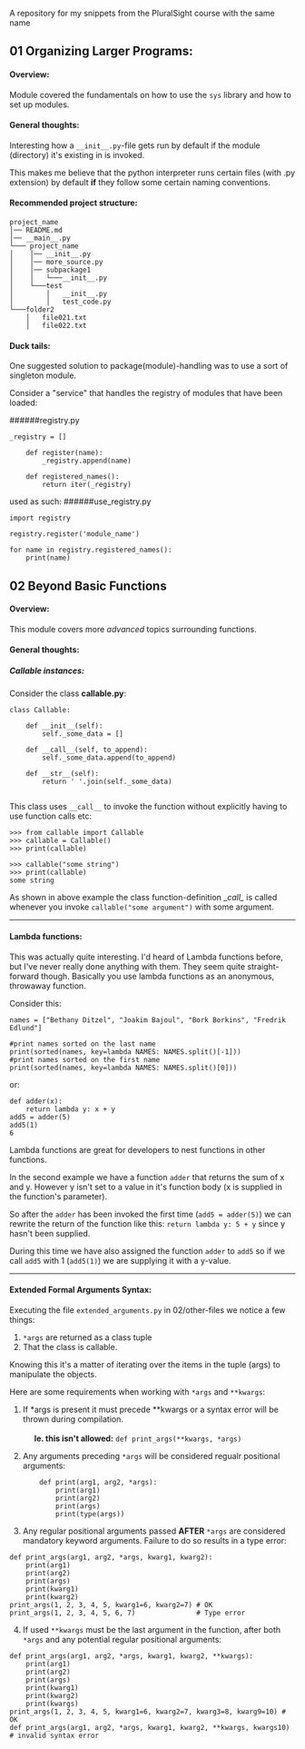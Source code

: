 A repository for my snippets from the PluralSight course with the same name


01 Organizing Larger Programs:
------
#### Overview:
Module covered the fundamentals on how to use the `sys` library
and how to set up modules.

#### General thoughts:
Interesting how a `__init__.py`-file gets run by default if the 
module (directory) it's existing in is invoked. 

This makes me believe that the python interpreter runs certain
files (with .py extension) by default **if** they 
follow some certain naming conventions.

#### Recommended project structure:

```
project_name
│── README.md
│── __main__.py    
└─── project_name
│    │── __init__.py
│    │── more_source.py
│    │── subpackage1
│    │   └───__init__.py
│    └───test
│        │   __init__.py
│        │   test_code.py
└───folder2
    │   file021.txt
    │   file022.txt
```

#### Duck tails:

One suggested solution to package(module)-handling was to use a 
sort of singleton module.

Consider a "service" that handles the registry of modules that have been loaded:

######registry.py
```
_registry = []

    def register(name):
        _registry.append(name)
    
    def registered_names():
        return iter(_registry)
```
used as such: 
######use_registry.py
```buildoutcfg
import registry

registry.register('module_name')

for name in registry.registered_names():
    print(name)
```


02 Beyond Basic Functions
---------
#### Overview:
This module covers more *advanced* topics surrounding functions.

#### General thoughts:


##### Callable instances:
Consider the class **callable.py**:
```buildoutcfg
class Callable:
    
    def __init__(self):
        self._some_data = []
        
    def __call__(self, to_append):
        self._some_data.append(to_append)
    
    def __str__(self):
        return ' '.join(self._some_data)
        
```
This class uses ```__call__``` to invoke the function without explicitly 
having to use function calls etc:

```buildoutcfg
>>> from callable import Callable
>>> callable = Callable()
>>> print(callable)

>>> callable("some string")
>>> print(callable)
some string
```
As shown in above example the class function-definition \__call\__ is called
whenever you invoke `callable("some argument")` with some argument.

----

#### Lambda functions:
This was actually quite interesting. I'd heard of Lambda functions before,
but I've never really done anything with them. They seem quite straight-
forward though.
Basically you use lambda functions as an anonymous, throwaway function.

Consider this:
```
names = ["Bethany Ditzel", "Joakim Bajoul", "Bork Borkins", "Fredrik Edlund"]

#print names sorted on the last name
print(sorted(names, key=lambda NAMES: NAMES.split()[-1]))
#print names sorted on the first name
print(sorted(names, key=lambda NAMES: NAMES.split()[0]))
```

or:

```
def adder(x):
    return lambda y: x + y
add5 = adder(5)
add5(1)
6
```

Lambda functions are great for developers to nest functions in other
functions.

In the second example we have a function `adder` that returns
the sum of x and y. However y isn't set to a value in it's
function body (x is supplied in the function's parameter).

So after the `adder` has been invoked the first time (`add5 = adder(5)`) we
can rewrite the return of the function like this:
`return lambda y: 5 + y` since y hasn't been supplied.

During this time we have also assigned the function `adder` to `add5`
so if we call `add5` with 1 (`add5(1)`) we are supplying it with a y-value.

----

#### Extended Formal Arguments Syntax:

Executing the file `extended_arguments.py` in 02/other-files we notice a few things:
1. `*args` are returned as a class tuple
2. That the class is callable. 

Knowing this it's a matter of iterating over the items in the tuple (args)
to manipulate the objects.


Here are some requirements when working with `*args` and `**kwargs`:

1. If *args is present it must precede **kwargs or a syntax error will be thrown during compilation.
     <br><br>
     &nbsp;&nbsp;&nbsp;&nbsp; __Ie. this isn't allowed:__ `def print_args(**kwargs, *args)`
2. Any arguments preceding `*args` will be considered regualr positional arguments:
     
    ```
        def print(arg1, arg2, *args):
            print(arg1)
            print(arg2)
            print(args)
            print(type(args))
      ```
      
3. Any regular positional arguments passed __AFTER__ `*args` are considered mandatory keyword arguments.
Failure to do so results in a type error:
```buildoutcfg
def print_args(arg1, arg2, *args, kwarg1, kwarg2):
    print(arg1)
    print(arg2)
    print(args)
    print(kwarg1)
    print(kwarg2)
print_args(1, 2, 3, 4, 5, kwarg1=6, kwarg2=7) # OK
print_args(1, 2, 3, 4, 5, 6, 7)               # Type error
```

4. If used `**kwargs` must be the last argument in the function, after both `*args` and any 
potential regular positional arguments:
```buildoutcfg
def print_args(arg1, arg2, *args, kwarg1, kwarg2, **kwargs):
    print(arg1)
    print(arg2)
    print(args)
    print(kwarg1)
    print(kwarg2)
    print(kwargs)
print_args(1, 2, 3, 4, 5, kwarg1=6, kwarg2=7, kwarg3=8, kwarg9=10) # OK
def print_args(arg1, arg2, *args, kwarg1, kwarg2, **kwargs, kwargs10) # invalid syntax error
```
